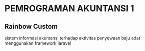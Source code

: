 # **PEMROGRAMAN AKUNTANSI 1**

## **Rainbow Custom**
sistem informasi akuntansi terhadap aktivitas penyewaan baju adat menggunakan framework laravel

